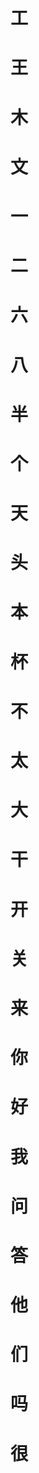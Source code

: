 # 工

# 王

# 木

# 文

# 一

# 二

# 六

# 八

# 半

# 个

# 天

# 头

# 本

# 杯

# 不

# 太

# 大

# 干

# 开

# 关

# 来

# 你

# 好

# 我

# 问

# 答

# 他

# 们

# 吗

# 很

